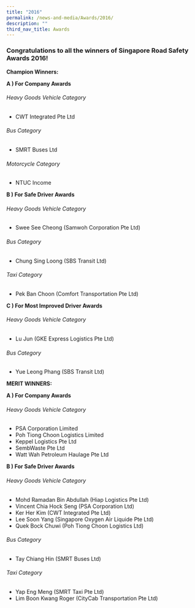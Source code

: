 ```yaml
---
title: "2016"
permalink: /news-and-media/Awards/2016/
description: ""
third_nav_title: Awards
---
```

### Congratulations to all the winners of Singapore Road Safety Awards 2016!

**Champion Winners:**

**A ) For Company Awards**

###### Heavy Goods Vehicle Category

*   CWT Integrated Pte Ltd

###### Bus Category

*   SMRT Buses Ltd

###### Motorcycle Category

*   NTUC Income

**B ) For Safe Driver Awards**

###### Heavy Goods Vehicle Category

*   Swee See Cheong (Samwoh Corporation Pte Ltd)

###### Bus Category

*   Chung Sing Loong (SBS Transit Ltd)

###### Taxi Category

*   Pek Ban Choon (Comfort Transportation Pte Ltd)

**C ) For Most Improved Driver Awards**

###### Heavy Goods Vehicle Category

*   Lu Jun (GKE Express Logistics Pte Ltd)

 ###### Bus Category

*   Yue Leong Phang (SBS Transit Ltd)

**MERIT WINNERS:**

**A ) For Company Awards**

###### Heavy Goods Vehicle Category

*   PSA Corporation Limited
*   Poh Tiong Choon Logistics Limited
*   Keppel Logistics Pte Ltd
*   SembWaste Pte Ltd
*   Watt Wah Petroleum Haulage Pte Ltd

**B ) For Safe Driver Awards**

###### Heavy Goods Vehicle Category

*   Mohd Ramadan Bin Abdullah (Hiap Logistics Pte Ltd)
*   Vincent Chia Hock Seng (PSA Corporation Ltd)
*   Ker Her Kim (CWT Integrated Pte Ltd)
*   Lee Soon Yang (Singapore Oxygen Air Liquide Pte Ltd)
*   Quek Bock Chuwi (Poh Tiong Choon Logistics Ltd)

###### Bus Category

*   Tay Chiang Hin (SMRT Buses Ltd)

###### Taxi Category

*   Yap Eng Meng (SMRT Taxi Pte Ltd)
*   Lim Boon Kwang Roger (CityCab Transportation Pte Ltd)